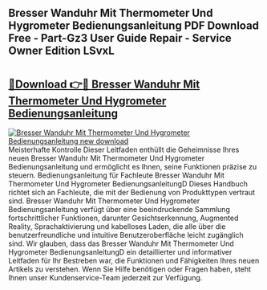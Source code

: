 ## Bresser Wanduhr Mit Thermometer Und Hygrometer Bedienungsanleitung PDF Download Free - Part-Gz3 User Guide Repair - Service Owner Edition LSvxL

# <h2><a href="http://df1yf0b.blite.top/?on=Bresser+Wanduhr+Mit+Thermometer+Und+Hygrometer+Bedienungsanleitung">🔗Download 👉🔴 Bresser Wanduhr Mit Thermometer Und Hygrometer Bedienungsanleitung</a></h2>

[![Bresser Wanduhr Mit Thermometer Und Hygrometer Bedienungsanleitung new download](https://i.imgur.com/lujVjoI.png)](http://df1yf0b.blite.top/?on=Bresser+Wanduhr+Mit+Thermometer+Und+Hygrometer+Bedienungsanleitung)
Meisterhafte Kontrolle Dieser Leitfaden enthüllt die Geheimnisse Ihres neuen Bresser Wanduhr Mit Thermometer Und Hygrometer Bedienungsanleitung und ermöglicht es Ihnen, seine Funktionen präzise zu steuern. Bedienungsanleitung für Fachleute Bresser Wanduhr Mit Thermometer Und Hygrometer BedienungsanleitungD Dieses Handbuch richtet sich an Fachleute, die mit der Bedienung von Produkttypen vertraut sind. Bresser Wanduhr Mit Thermometer Und Hygrometer Bedienungsanleitung verfügt über eine beeindruckende Sammlung fortschrittlicher Funktionen, darunter Gesichtserkennung, Augmented Reality, Sprachaktivierung und kabelloses Laden, die alle über die benutzerfreundliche und intuitive Benutzeroberfläche leicht zugänglich sind. Wir glauben, dass das Bresser Wanduhr Mit Thermometer Und Hygrometer BedienungsanleitungD ein detaillierter und informativer Leitfaden für Ihr Bestreben war, die Funktionen und Fähigkeiten Ihres neuen Artikels zu verstehen. Wenn Sie Hilfe benötigen oder Fragen haben, steht Ihnen unser Kundenservice-Team jederzeit zur Verfügung.
